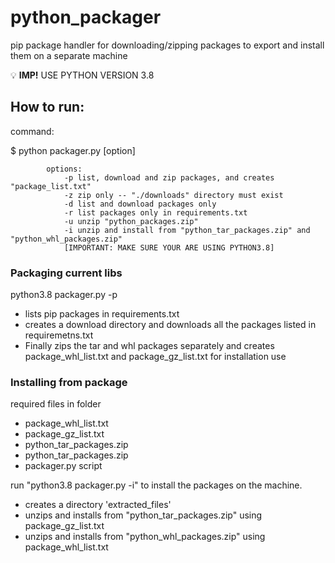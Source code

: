 # python_packager
pip package handler for downloading/zipping packages to export and install them on a separate machine

:bulb: **IMP!** USE PYTHON VERSION 3.8
## How to run:

command:

$ python packager.py [option]

            options:
                -p list, download and zip packages, and creates "package_list.txt"
                -z zip only -- "./downloads" directory must exist
                -d list and download packages only
                -r list packages only in requirements.txt
                -u unzip "python_packages.zip"
                -i unzip and install from "python_tar_packages.zip" and "python_whl_packages.zip"
                [IMPORTANT: MAKE SURE YOUR ARE USING PYTHON3.8]

### Packaging current libs
python3.8 packager.py -p
-    lists pip packages in requirements.txt
-    creates a download directory and downloads all the packages listed in requiremetns.txt
-    Finally zips the tar and whl packages separately and creates package_whl_list.txt and package_gz_list.txt for installation use

### Installing from package
required files in folder 
- package_whl_list.txt
- package_gz_list.txt
- python_tar_packages.zip
- python_tar_packages.zip
- packager.py script

 run "python3.8 packager.py -i" to install the packages on the machine.
 -    creates a directory 'extracted_files'
 -    unzips and installs from "python_tar_packages.zip" using package_gz_list.txt
 -    unzips and installs from "python_whl_packages.zip" using package_whl_list.txt
